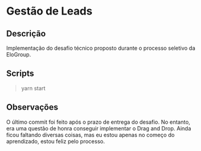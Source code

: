 # Gestão de Leads

## Descrição

Implementação do desafio técnico proposto durante o processo seletivo da EloGroup.

## Scripts

>yarn start

## Observações

O último commit foi feito após o prazo de entrega do desafio. No entanto, era uma questão de honra conseguir implementar o Drag and Drop. Ainda ficou faltando diversas coisas, mas eu estou apenas no começo do aprendizado, estou feliz pelo processo.